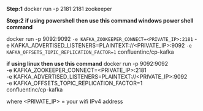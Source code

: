 **Step:1** 
docker run -p 2181:2181 zookeeper

**Step:2**
**if using powershell then use this command
windows power shell command**

docker run -p 9092:9092 `
-e KAFKA_ZOOKEEPER_CONNECT=<PRIVATE_IP>:2181 `
-e KAFKA_ADVERTISED_LISTENERS=PLAINTEXT://<PRIVATE_IP>:9092 `
-e KAFKA_OFFSETS_TOPIC_REPLICATION_FACTOR=1 `
confluentinc/cp-kafka

**if using linux then use this command**
docker run -p 9092:9092 \
-e KAFKA_ZOOKEEPER_CONNECT=<PRIVATE_IP>:2181 \
-e KAFKA_ADVERTISED_LISTENERS=PLAINTEXT://<PRIVATE_IP>:9092 \
-e KAFKA_OFFSETS_TOPIC_REPLICATION_FACTOR=1 \
confluentinc/cp-kafka

where <PRIVATE_IP> = your wifi IPv4 address
